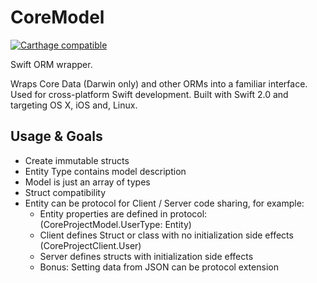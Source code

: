 # CoreModel

[![Carthage compatible](https://img.shields.io/badge/Carthage-compatible-4BC51D.svg?style=flat)](https://github.com/Carthage/Carthage)

Swift ORM wrapper. 

Wraps Core Data (Darwin only) and other ORMs into a familiar interface. Used for cross-platform Swift development. 
Built with Swift 2.0 and targeting OS X, iOS and, Linux.

## Usage & Goals

- Create immutable structs
- Entity Type contains model description
- Model is just an array of types
- Struct compatibility
- Entity can be protocol for Client / Server code sharing, for example:
	- Entity properties are defined in protocol: (CoreProjectModel.UserType: Entity) 
	- Client defines Struct or class with no initialization side effects (CoreProjectClient.User) 
	- Server defines structs with initialization side effects
	- Bonus: Setting data from JSON can be protocol extension
